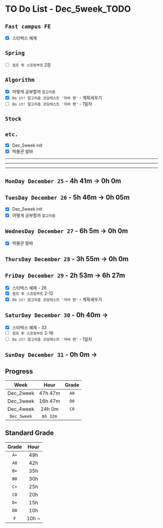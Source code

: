# TO Do List - Dec_5week_TODO

## `Fast campus FE` 
- [x] 스타벅스 예제

## `Spring`
- [ ] `점프 투 스프링부트` 2장

## `Algorithm`
- [x] 어떻게 공부할까 `알고리즘`
- [x] `Do it! 알고리즘 코딩테스트 '자바 편'` - 계획세우기
- [ ] `Do it! 알고리즘 코딩테스트 '자바 편'` - 1일차

## `Stock`


## `etc.`
- [x] Dec_5week init 
- [x] 박물관 알바

---
---
---

## `MonDay December 25` - 4h 41m -> 0h 0m


## `TuesDay December 26` - 5h 46m -> 0h 05m
- [x] Dec_5week init 
- [x] 어떻게 공부할까 `알고리즘`

## `WednesDay December 27` - 6h 5m -> 0h 0m
- [x] 박물관 알바

## `ThursDay December 28` - 3h 55m -> 0h 0m


## `FriDay December 29` - 2h 53m -> 6h 27m
- [x] 스타벅스 예제 - 26
- [x] `점프 투 스프링부트` 2-12
- [x] `Do it! 알고리즘 코딩테스트 '자바 편'` - 계획세우기

## `SaturDay December 30` - 0h 40m ->
- [x] 스타벅스 예제 - 33
- [ ] `점프 투 스프링부트` 2-16
- [ ] `Do it! 알고리즘 코딩테스트 '자바 편'` - 1일차

## `SunDay December 31` - 0h 0m -> 


## Progress
| Week | Hour | Grade |
|:---:|:---:|:---:|
|Dec_2week|47h 47m|`A0`|
|Dec_3week|16h 47m|`D0`|
|Dec_4week|24h 0m|`C0`|
|`Dec_5week`|`6h 32m`||


## Standard Grade

| Grade | Hour |
|:---:|:---:|
|`A+`|49h|
|`A0`|42h|
|`B+`|35h|
|`B0`|30h|
|`C+`|25h|
|`C0`|20h|
|`D+`|15h|
|`D0`|10h|
|`F`|10h ~|


